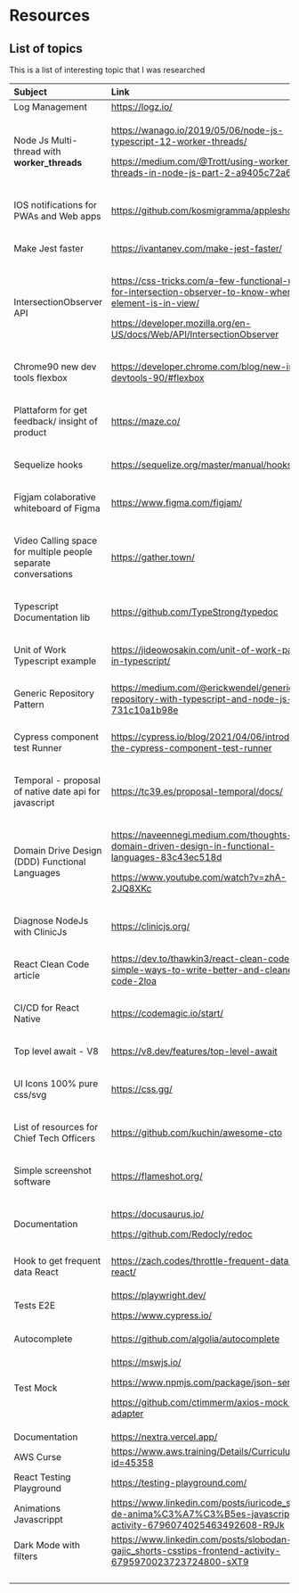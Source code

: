 # Resources

## List of topics

This is a list of interesting topic that I was researched 

<table>
  <thead>
    <tr>
      <th style="text-align:left">Subject</th>
      <th style="text-align:left">Link</th>
    </tr>
  </thead>
  <tbody>
    <tr>
      <td style="text-align:left">Log Management</td>
      <td style="text-align:left"><a href="https://logz.io/">https://logz.io/</a>
      </td>
    </tr>
    <tr>
      <td style="text-align:left">
        <p></p>
        <p>Node Js Multi-thread with <b>worker_threads</b>
        </p>
      </td>
      <td style="text-align:left">
        <p></p>
        <p><a href="https://wanago.io/2019/05/06/node-js-typescript-12-worker-threads/">https://wanago.io/2019/05/06/node-js-typescript-12-worker-threads/</a>
        </p>
        <p><a href="https://medium.com/@Trott/using-worker-threads-in-node-js-part-2-a9405c72a6f0">https://medium.com/@Trott/using-worker-threads-in-node-js-part-2-a9405c72a6f0</a>
        </p>
      </td>
    </tr>
    <tr>
      <td style="text-align:left">
        <p></p>
        <p>IOS notifications for PWAs and Web apps</p>
      </td>
      <td style="text-align:left"><a href="https://github.com/kosmigramma/appleshouter">https://github.com/kosmigramma/appleshouter</a>
      </td>
    </tr>
    <tr>
      <td style="text-align:left">
        <p></p>
        <p>Make Jest faster</p>
      </td>
      <td style="text-align:left"><a href="https://ivantanev.com/make-jest-faster/">https://ivantanev.com/make-jest-faster/</a>
      </td>
    </tr>
    <tr>
      <td style="text-align:left">
        <p></p>
        <p>IntersectionObserver API</p>
      </td>
      <td style="text-align:left">
        <p><a href="https://css-tricks.com/a-few-functional-uses-for-intersection-observer-to-know-when-an-element-is-in-view/">https://css-tricks.com/a-few-functional-uses-for-intersection-observer-to-know-when-an-element-is-in-view/</a>
        </p>
        <p><a href="https://developer.mozilla.org/en-US/docs/Web/API/IntersectionObserver">https://developer.mozilla.org/en-US/docs/Web/API/IntersectionObserver</a>
        </p>
      </td>
    </tr>
    <tr>
      <td style="text-align:left">
        <p></p>
        <p>Chrome90 new dev tools flexbox</p>
      </td>
      <td style="text-align:left"><a href="https://developer.chrome.com/blog/new-in-devtools-90/#flexbox">https://developer.chrome.com/blog/new-in-devtools-90/#flexbox</a>
      </td>
    </tr>
    <tr>
      <td style="text-align:left">
        <p></p>
        <p>Plattaform for get feedback/ insight of product</p>
      </td>
      <td style="text-align:left"><a href="https://maze.co/">https://maze.co/</a>
      </td>
    </tr>
    <tr>
      <td style="text-align:left">
        <p></p>
        <p>Sequelize hooks</p>
      </td>
      <td style="text-align:left"><a href="https://sequelize.org/master/manual/hooks.html">https://sequelize.org/master/manual/hooks.html</a>
      </td>
    </tr>
    <tr>
      <td style="text-align:left">
        <p></p>
        <p>Figjam colaborative whiteboard of Figma</p>
      </td>
      <td style="text-align:left"><a href="https://www.figma.com/figjam/">https://www.figma.com/figjam/</a>
      </td>
    </tr>
    <tr>
      <td style="text-align:left">
        <p></p>
        <p>Video Calling space for multiple people separate conversations</p>
      </td>
      <td style="text-align:left"><a href="https://gather.town/">https://gather.town/</a>
      </td>
    </tr>
    <tr>
      <td style="text-align:left">
        <p></p>
        <p>Typescript Documentation lib</p>
      </td>
      <td style="text-align:left"><a href="https://github.com/TypeStrong/typedoc">https://github.com/TypeStrong/typedoc</a>
      </td>
    </tr>
    <tr>
      <td style="text-align:left">
        <p></p>
        <p>Unit of Work Typescript example</p>
      </td>
      <td style="text-align:left"><a href="https://jideowosakin.com/unit-of-work-pattern-in-typescript/">https://jideowosakin.com/unit-of-work-pattern-in-typescript/</a>
      </td>
    </tr>
    <tr>
      <td style="text-align:left">
        <p></p>
        <p>Generic Repository Pattern</p>
      </td>
      <td style="text-align:left"><a href="https://medium.com/@erickwendel/generic-repository-with-typescript-and-node-js-731c10a1b98e">https://medium.com/@erickwendel/generic-repository-with-typescript-and-node-js-731c10a1b98e</a>
      </td>
    </tr>
    <tr>
      <td style="text-align:left">
        <p></p>
        <p>Cypress component test Runner</p>
      </td>
      <td style="text-align:left"><a href="https://cypress.io/blog/2021/04/06/introducing-the-cypress-component-test-runner">https://cypress.io/blog/2021/04/06/introducing-the-cypress-component-test-runner</a>
      </td>
    </tr>
    <tr>
      <td style="text-align:left">
        <p></p>
        <p>Temporal - proposal of native date api for javascript</p>
        <p></p>
      </td>
      <td style="text-align:left"><a href="https://tc39.es/proposal-temporal/docs/">https://tc39.es/proposal-temporal/docs/</a>
      </td>
    </tr>
    <tr>
      <td style="text-align:left">
        <p></p>
        <p>Domain Drive Design (DDD) Functional Languages</p>
      </td>
      <td style="text-align:left">
        <p></p>
        <p><a href="https://naveennegi.medium.com/thoughts-on-domain-driven-design-in-functional-languages-83c43ec518d">https://naveennegi.medium.com/thoughts-on-domain-driven-design-in-functional-languages-83c43ec518d</a>
          <br
          />
        </p>
        <p><a href="https://www.youtube.com/watch?v=zhA-2JQ8XKc">https://www.youtube.com/watch?v=zhA-2JQ8XKc</a>
        </p>
      </td>
    </tr>
    <tr>
      <td style="text-align:left">
        <p></p>
        <p>Diagnose NodeJs with ClinicJs</p>
      </td>
      <td style="text-align:left"><a href="https://clinicjs.org/">https://clinicjs.org/</a>
      </td>
    </tr>
    <tr>
      <td style="text-align:left">
        <p></p>
        <p>React Clean Code article</p>
      </td>
      <td style="text-align:left"><a href="https://dev.to/thawkin3/react-clean-code-simple-ways-to-write-better-and-cleaner-code-2loa">https://dev.to/thawkin3/react-clean-code-simple-ways-to-write-better-and-cleaner-code-2loa</a>
      </td>
    </tr>
    <tr>
      <td style="text-align:left">
        <p></p>
        <p>CI/CD for React Native</p>
      </td>
      <td style="text-align:left"><a href="https://codemagic.io/start/">https://codemagic.io/start/</a>
      </td>
    </tr>
    <tr>
      <td style="text-align:left">
        <p></p>
        <p>Top level await - V8</p>
      </td>
      <td style="text-align:left"><a href="https://v8.dev/features/top-level-await">https://v8.dev/features/top-level-await</a>
      </td>
    </tr>
    <tr>
      <td style="text-align:left">
        <p></p>
        <p>UI Icons 100% pure css/svg</p>
      </td>
      <td style="text-align:left"><a href="https://css.gg/">https://css.gg/</a>
      </td>
    </tr>
    <tr>
      <td style="text-align:left">
        <p></p>
        <p>List of resources for Chief Tech Officers</p>
      </td>
      <td style="text-align:left"><a href="https://github.com/kuchin/awesome-cto">https://github.com/kuchin/awesome-cto</a>
      </td>
    </tr>
    <tr>
      <td style="text-align:left">
        <p></p>
        <p>Simple screenshot software</p>
      </td>
      <td style="text-align:left"><a href="https://flameshot.org/">https://flameshot.org/</a>
      </td>
    </tr>
    <tr>
      <td style="text-align:left">Documentation</td>
      <td style="text-align:left">
        <p><a href="https://docusaurus.io/">https://docusaurus.io/</a>
        </p>
        <p><a href="https://github.com/Redocly/redoc">https://github.com/Redocly/redoc</a>
        </p>
      </td>
    </tr>
    <tr>
      <td style="text-align:left"></td>
      <td style="text-align:left"></td>
    </tr>
    <tr>
      <td style="text-align:left">Hook to get frequent data React</td>
      <td style="text-align:left"><a href="https://zach.codes/throttle-frequent-data-in-react/">https://zach.codes/throttle-frequent-data-in-react/</a>
      </td>
    </tr>
    <tr>
      <td style="text-align:left">Tests E2E</td>
      <td style="text-align:left">
        <p><a href="https://playwright.dev/">https://playwright.dev/</a>
        </p>
        <p><a href="https://www.cypress.io/">https://www.cypress.io/</a>
        </p>
      </td>
    </tr>
    <tr>
      <td style="text-align:left">Autocomplete</td>
      <td style="text-align:left"><a href="https://github.com/algolia/autocomplete">https://github.com/algolia/autocomplete</a>
      </td>
    </tr>
    <tr>
      <td style="text-align:left">Test Mock</td>
      <td style="text-align:left">
        <p><a href="https://mswjs.io/">https://mswjs.io/</a>
        </p>
        <p><a href="https://www.npmjs.com/package/json-server">https://www.npmjs.com/package/json-server</a>
        </p>
        <p><a href="https://github.com/ctimmerm/axios-mock-adapter">https://github.com/ctimmerm/axios-mock-adapter</a>
        </p>
      </td>
    </tr>
    <tr>
      <td style="text-align:left">Documentation</td>
      <td style="text-align:left"><a href="https://nextra.vercel.app/">https://nextra.vercel.app/</a>
      </td>
    </tr>
    <tr>
      <td style="text-align:left">AWS Curse</td>
      <td style="text-align:left"><a href="https://www.aws.training/Details/Curriculum?id=45358">https://www.aws.training/Details/Curriculum?id=45358</a>
      </td>
    </tr>
    <tr>
      <td style="text-align:left">React Testing Playground</td>
      <td style="text-align:left"><a href="https://testing-playground.com/">https://testing-playground.com/</a>
      </td>
    </tr>
    <tr>
      <td style="text-align:left">Animations Javascrippt</td>
      <td style="text-align:left"><a href="https://www.linkedin.com/posts/iuricode_sites-de-anima%C3%A7%C3%B5es-javascript-activity-6796074025463492608-R9Jk">https://www.linkedin.com/posts/iuricode_sites-de-anima%C3%A7%C3%B5es-javascript-activity-6796074025463492608-R9Jk</a>
      </td>
    </tr>
    <tr>
      <td style="text-align:left">Dark Mode with filters</td>
      <td style="text-align:left"><a href="https://www.linkedin.com/posts/slobodan-gajic_shorts-csstips-frontend-activity-6795970023723724800-sXT9">https://www.linkedin.com/posts/slobodan-gajic_shorts-csstips-frontend-activity-6795970023723724800-sXT9</a>
      </td>
    </tr>
    <tr>
      <td style="text-align:left"></td>
      <td style="text-align:left"></td>
    </tr>
    <tr>
      <td style="text-align:left"></td>
      <td style="text-align:left"></td>
    </tr>
    <tr>
      <td style="text-align:left"></td>
      <td style="text-align:left"></td>
    </tr>
    <tr>
      <td style="text-align:left"></td>
      <td style="text-align:left"></td>
    </tr>
  </tbody>
</table>









